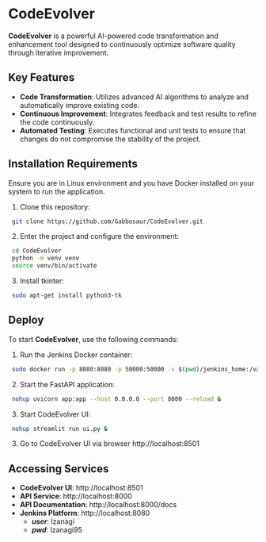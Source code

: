 # CodeEvolver

**CodeEvolver** is a powerful AI-powered code transformation and enhancement tool designed to continuously optimize software quality through iterative improvement.

## Key Features

- **Code Transformation**: Utilizes advanced AI algorithms to analyze and automatically improve existing code.
- **Continuous Improvement**: Integrates feedback and test results to refine the code continuously.
- **Automated Testing**: Executes functional and unit tests to ensure that changes do not compromise the stability of the project.

## Installation Requirements

Ensure you are in Linux environment and you have Docker installed on your system to run the application.
1. Clone this repository:
  ```bash
   git clone https://github.com/Gabbosaur/CodeEvolver.git
  ```
2. Enter the project and configure the environment:
  ```bash
   cd CodeEvolver
   python -m venv venv
   source venv/bin/activate
  ```
3. Install tkinter:
  ```bash
   sudo apt-get install python3-tk
  ```

## Deploy

To start **CodeEvolver**, use the following commands:

1. Run the Jenkins Docker container:
  ```bash
   sudo docker run -p 8080:8080 -p 50000:50000 -v $(pwd)/jenkins_home:/var/jenkins_home -v $(pwd)/jenkins_home/workspace:/var/jenkins_home/workspace -v $(pwd)/jenkins_home/users:/var/jenkins_home/users -v $(pwd)/jenkins_home/jobs:/var/jenkins_home/jobs --restart=on-failure jenkins/jenkins:lts-jdk17
  ```
2. Start the FastAPI application:
  ```bash
   nohup uvicorn app:app --host 0.0.0.0 --port 8000 --reload &
  ```
3. Start CodeEvolver UI:
  ```bash
   nohup streamlit run ui.py &
  ```
3. Go to CodeEvolver UI via browser http://localhost:8501

## Accessing Services
- **CodeEvolver UI**: http://localhost:8501
- **API Service**: http://localhost:8000
- **API Documentation**: http://localhost:8000/docs
- **Jenkins Platform**: http://localhost:8080
  - ***user***: Izanagi
  - ***pwd***: Izanagi95


<!-- 
## Contributing
If you wish to contribute to CodeEvolver, feel free to open an issue or submit a pull request. Every contribution is welcome!

## License
This project is licensed under the MIT License. See the LICENSE file for more details.
-->
